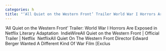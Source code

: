```yaml
---
categories: h
title: "‘All Quiet on the Western Front’ Trailer World War I Horrors Are Exposed in Netflix Literary Adaptation  IndieWire"
---
```

‘All Quiet on the Western Front’ Trailer: World War I Horrors Are Exposed in Netflix Literary Adaptation&nbsp;&nbsp;IndieWireAll Quiet on the Western Front | Official Trailer | Netflix&nbsp;&nbsp;NetflixAll Quiet On The Western Front Director Edward Berger Wanted A Different Kind Of War Film [Exclus